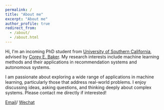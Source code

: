 ```yaml
---
permalink: /
title: "About me"
excerpt: "About me"
author_profile: true
redirect_from: 
  - /about/
  - /about.html
---
```


Hi, I'm an incoming PhD student from [University of Southern California](https://www.usc.edu), advised by [Corey E. Baker](https://viterbi.usc.edu/directory/faculty/Baker/Corey). My research interests include machine learning methods and their applications in recommendation systems and autonomous systems.

I am passionate about exploring a wide range of applications in machine learning, particularly those that address real-world problems. I enjoy discussing ideas, asking questions, and thinking deeply about complex systems. Please contact me directly if interested!

[Email](mailto:yulinxu@usc.edu)/ [Wechat](../image/wechat.jpg)
